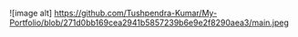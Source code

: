 ![image alt] https://github.com/Tushpendra-Kumar/My-Portfolio/blob/271d0bb169cea2941b5857239b6e9e2f8290aea3/main.jpeg
